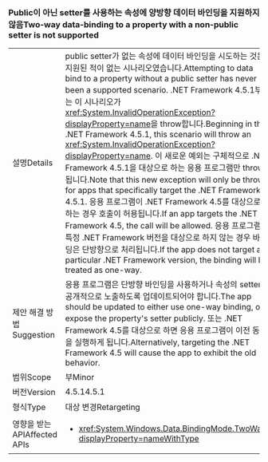 ### <a name="two-way-data-binding-to-a-property-with-a-non-public-setter-is-not-supported"></a><span data-ttu-id="1c557-101">Public이 아닌 setter를 사용하는 속성에 양방향 데이터 바인딩을 지원하지 않음</span><span class="sxs-lookup"><span data-stu-id="1c557-101">Two-way data-binding to a property with a non-public setter is not supported</span></span>

|   |   |
|---|---|
|<span data-ttu-id="1c557-102">설명</span><span class="sxs-lookup"><span data-stu-id="1c557-102">Details</span></span>|<span data-ttu-id="1c557-103">public setter가 없는 속성에 데이터 바인딩을 시도하는 것은 지원된 적이 없는 시나리오였습니다.</span><span class="sxs-lookup"><span data-stu-id="1c557-103">Attempting to data bind to a property without a public setter has never been a supported scenario.</span></span> <span data-ttu-id="1c557-104">.NET Framework 4.5.1부터는 이 시나리오가 <xref:System.InvalidOperationException?displayProperty=name>을 throw합니다.</span><span class="sxs-lookup"><span data-stu-id="1c557-104">Beginning in the .NET Framework 4.5.1, this scenario will throw an <xref:System.InvalidOperationException?displayProperty=name>.</span></span> <span data-ttu-id="1c557-105">이 새로운 예외는 구체적으로 .NET Framework 4.5.1을 대상으로 하는 응용 프로그램만 throw됩니다.</span><span class="sxs-lookup"><span data-stu-id="1c557-105">Note that this new exception will only be thrown for apps that specifically target the .NET Framework 4.5.1.</span></span> <span data-ttu-id="1c557-106">응용 프로그램이 .NET Framework 4.5를 대상으로 하는 경우 호출이 허용됩니다.</span><span class="sxs-lookup"><span data-stu-id="1c557-106">If an app targets the .NET Framework 4.5, the call will be allowed.</span></span> <span data-ttu-id="1c557-107">응용 프로그램이 특정 .NET Framework 버전을 대상으로 하지 않는 경우 바인딩은 단방향으로 처리됩니다.</span><span class="sxs-lookup"><span data-stu-id="1c557-107">If the app does not target a particular .NET Framework version, the binding will be treated as one-way.</span></span>|
|<span data-ttu-id="1c557-108">제안 해결 방법</span><span class="sxs-lookup"><span data-stu-id="1c557-108">Suggestion</span></span>|<span data-ttu-id="1c557-109">응용 프로그램은 단방향 바인딩을 사용하거나 속성의 setter를 공개적으로 노출하도록 업데이트되어야 합니다.</span><span class="sxs-lookup"><span data-stu-id="1c557-109">The app should be updated to either use one-way binding, or expose the property's setter publicly.</span></span> <span data-ttu-id="1c557-110">또는 .NET Framework 4.5를 대상으로 하면 응용 프로그램이 이전 동작을 실행하게 됩니다.</span><span class="sxs-lookup"><span data-stu-id="1c557-110">Alternatively, targeting the .NET Framework 4.5 will cause the app to exhibit the old behavior.</span></span>|
|<span data-ttu-id="1c557-111">범위</span><span class="sxs-lookup"><span data-stu-id="1c557-111">Scope</span></span>|<span data-ttu-id="1c557-112">부</span><span class="sxs-lookup"><span data-stu-id="1c557-112">Minor</span></span>|
|<span data-ttu-id="1c557-113">버전</span><span class="sxs-lookup"><span data-stu-id="1c557-113">Version</span></span>|<span data-ttu-id="1c557-114">4.5.1</span><span class="sxs-lookup"><span data-stu-id="1c557-114">4.5.1</span></span>|
|<span data-ttu-id="1c557-115">형식</span><span class="sxs-lookup"><span data-stu-id="1c557-115">Type</span></span>|<span data-ttu-id="1c557-116">대상 변경</span><span class="sxs-lookup"><span data-stu-id="1c557-116">Retargeting</span></span>|
|<span data-ttu-id="1c557-117">영향을 받는 API</span><span class="sxs-lookup"><span data-stu-id="1c557-117">Affected APIs</span></span>|<ul><li><xref:System.Windows.Data.BindingMode.TwoWay?displayProperty=nameWithType></li></ul>|

